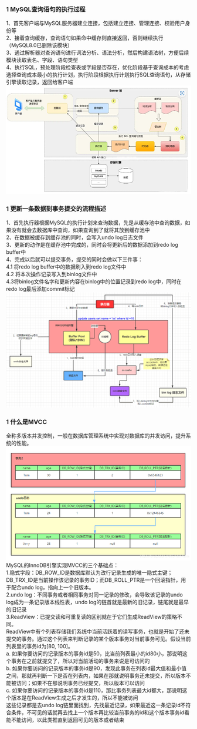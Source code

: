 ﻿### 1 MySQL查询语句的执行过程
1、首先客户端与MySQL服务器建立连接，包括建立连接、管理连接、校验用户身份等
<br>
2、接着查询缓存，查询语句如果命中缓存则直接返回，否则继续执行（MySQL8.0已删除该模块）
<br>
3、通过解析器对查询语句进行词法分析、语法分析，然后构建语法树，方便后续模块读取表名、字段、语句类型
<br>
4、执行SQL，预处理阶段检查表或字段是否存在，优化阶段基于查询成本的考虑选择查询成本最小的执行计划，执行阶段根据执行计划执行SQL查询语句，从存储引擎读取记录，返回给客户端
![sql执行过程](../pics/sql_run.png)

### 1 更新一条数据到事务提交的流程描述
1、首先执行器根据MySQL的执行计划来查询数据，先是从缓存池中查询数据，如果没有就会去数据库中查询，如果查询到了就将其放到缓存池中
<br>
2、在数据被缓存到缓存池的同时，会写入undo log日志文件
<br>
3、更新的动作是在缓存池中完成的，同时会将更新后的数据添加到redo log buffer中
<br>
4、完成以后就可以提交事务，提交的同时会做以下三件事： 
<br>
4.1 将redo log buffer中的数据刷入到redo log文件中
<br>
4.2 将本次操作记录写入到binlog文件中
<br>
4.3将binlog文件名字和更新内容在binlog中的位置记录到redo log中，同时在redo log最后添加commit标记
![sql更新过程](../pics/sql_update.png)
### 1 什么是MVCC
全称多版本并发控制，一般在数据库管理系统中实现对数据库的并发访问，提升系统的性能。
<br>
![MVCC](../pics/mvcc.png)
MySQL的InnoDB引擎实现MVCC的三个基础点：
<br>
1.隐式字段：DB_ROW_ID是数据库默认为改行记录生成的唯一隐式主键；DB_TRX_ID是当前操作该记录的事务ID；而DB_ROLL_PTR是一个回滚指针，用于配合undo log，指向上一个旧版本。
<br>
2.undo log：不同事务或者相同事务对同一记录的修改，会导致该记录的undo log成为一条记录版本线性表，undo log的链首就是最新的旧记录，链尾就是最早的旧记录
<br>
3.ReadView：已提交读和可重复读的区别就在于它们生成ReadView的策略不同。
<br>
ReadView中有个列表存储我们系统中当前活跃着的读写事务，也就是开始了还未提交的事务。通过这个列表来判断记录的某个版本事务对当前事务可见。假设当前列表里的事务id为[80, 100]。
<br>
a. 如果你要访问的记录版本的事务id是50，比当前列表最小的id80小，那说明这个事务在之前就提交了，所以对当前活动的事务来说是可访问的
<br>
b. 如果你要访问的记录版本的事务id是90，发现此事务在列表id最大值和最小值之间，那就再判断一下是否在列表内，如果在那就说明事务还未提交，所以版本不能被访问；如果不在那说明事务已经提交，所以版本可以访问
<br>
c. 如果你要访问的记录版本的事务id是110，那比事务列表最大id都大，那说明这个版本是在ReadView生成之后才发生的，所以不能被访问
<br>
这些记录都是去undo log链里面找到，先找最近记录，如果最近这一条记录id不符合条件，不可见的话就再去找上一个版本再比较当前事务的id和这个版本事务id看能不能访问，以此类推直到返回可见的版本或者结束
